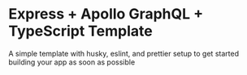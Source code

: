 # Express + Apollo GraphQL + TypeScript Template
A simple template with husky, eslint, and prettier setup to get started building your app as soon as possible